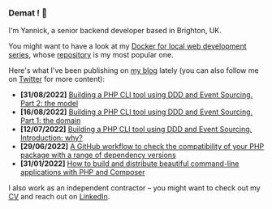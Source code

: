 ### Demat ! 👋

I'm Yannick, a senior backend developer based in Brighton, UK.

You might want to have a look at my [Docker for local web development series](https://tech.osteel.me/posts/docker-for-local-web-development-introduction-why-should-you-care "Docker for local web development, introduction: why should you care?"), whose [repository](https://github.com/osteel/docker-tutorial) is my most popular one.

Here's what I've been publishing on [my blog](https://tech.osteel.me) lately (you can also follow me on [Twitter](https://twitter.com/osteel) for more content):
<!-- posts -->
* **[31/08/2022]** [Building a PHP CLI tool using DDD and Event Sourcing. Part 2: the model](https://tech.osteel.me/posts/a-crypto-activity-tracking-tool-part-2-the-model "Building a PHP CLI tool using DDD and Event Sourcing. Part 2: the model")
* **[16/08/2022]** [Building a PHP CLI tool using DDD and Event Sourcing. Part 1: the domain](https://tech.osteel.me/posts/a-crypto-activity-tracking-tool-part-1-the-domain "Building a PHP CLI tool using DDD and Event Sourcing. Part 1: the domain")
* **[12/07/2022]** [Building a PHP CLI tool using DDD and Event Sourcing. Introduction: why?](https://tech.osteel.me/posts/a-crypto-activity-tracking-tool-introduction-why "Building a PHP CLI tool using DDD and Event Sourcing. Introduction: why?")
* **[29/06/2022]** [A GitHub workflow to check the compatibility of your PHP package with a range of dependency versions](https://tech.osteel.me/posts/a-github-workflow-to-check-the-compatibility-of-your-php-package-with-a-range-of-dependency-versions "A GitHub workflow to check the compatibility of your PHP package with a range of dependency versions")
* **[31/01/2022]** [How to build and distribute beautiful command-line applications with PHP and Composer](https://tech.osteel.me/posts/how-to-build-and-distribute-beautiful-command-line-applications-with-php-and-composer "How to build and distribute beautiful command-line applications with PHP and Composer")<!-- /posts -->

I also work as an independent contractor – you might want to check out my [CV](https://drive.google.com/file/d/1pzToeB4IRDmLIvqNbBx38E6S9g3-oFV5) and reach out on [LinkedIn](https://www.linkedin.com/in/yannickchenot/).
